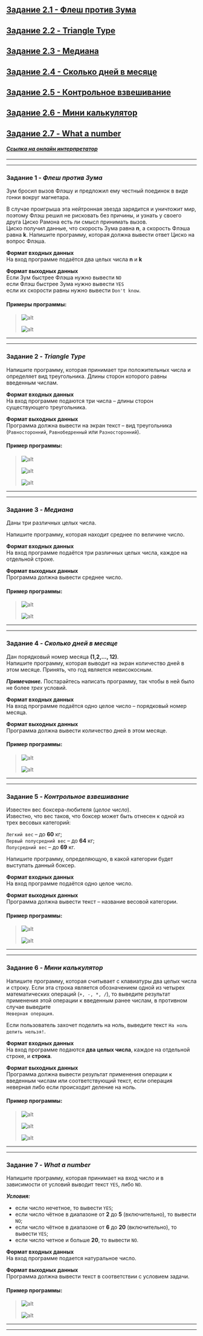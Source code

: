 ## [Задание 2.1 - Флеш против Зума](#task_1)
## [Задание 2.2 - Triangle Type](#task_2)
## [Задание 2.3 - Медиана](#task_3)
## [Задание 2.4 - Сколько дней в месяце](#task_4)
## [Задание 2.5 - Контрольное взвешивание](#task_5)
## [Задание 2.6 - Мини калькулятор](#task_6)
## [Задание 2.7 - What a number](#task_7)


#### [_Ссылка на онлайн интерпретатор_](https://www.online-python.com/)
_________________________________________
_________________________________________

### Задание 1 - _Флеш против Зума_ <a name="task_1"></a>
Зум бросил вызов Флэшу и предложил ему честный поединок в виде гонки вокруг магнетара. 

В случае проигрыша эта нейтронная звезда зарядится и уничтожит мир, 
поэтому Флэш решил не рисковать без причины, и узнать у своего друга Циско Рамона есть ли смысл 
принимать вызов.  
Циско получил данные, что скорость Зума равна **n**, а скорость Флэша равна **k**.
Напишите программу, которая должна вывести ответ Циско на вопрос Флэша.


**Формат входных данных**  
На вход программе подаётся два целых числа **n** и **k** 

**Формат выходных данных**  
Если Зум быстрее Флэша нужно вывести `NO`  
если Флэш быстрее Зума нужно вывести `YES`  
если их скорости равны нужно вывести `Don't know`. 


#### Примеры программы:
> ![alt](images/task_2_1a.png)
> 
> ![alt](images/task_2_1b.png)
_________________________________________
_________________________________________
### Задание 2 - _Triangle Type_<a name="task_2"></a>
Напишите программу, которая принимает три положительных числа и определяет вид треугольника. 
Длины сторон которого равны введенным числам.


**Формат входных данных**  
На вход программе подаются три числа – длины сторон существующего треугольника.

**Формат выходных данных**  
Программа должна вывести на экран текст – вид треугольника  
(`Равносторонний`, `Равнобедренный` или `Разносторонний`).


#### Пример программы:
>![alt](images/task_2_2a.png)
>
>![alt](images/task_2_2b.png)
>
>![alt](images/task_2_2c.png)
_________________________________________
_________________________________________
### Задание 3 - _Медиана_<a name="task_3"></a>
Даны три различных целых числа. 

Напишите программу, которая находит среднее по величине число.


**Формат входных данных**  
На вход программе подаётся три различных целых числа, каждое на отдельной строке.

**Формат выходных данных**  
Программа должна вывести среднее число.

#### Пример программы:
> ![alt](images/task_2_3a.png)
>
>![alt](images/task_2_3b.png)
_________________________________________
_________________________________________
### Задание 4 - _Сколько дней в месяце_<a name="task_4"></a>
 Дан порядковый номер месяца **(1,2,…, 12)**.  
 Напишите программу, которая выводит на экран количество дней в этом месяце. 
 Принять, что год является невисокосным.

**_Примечание._** Постарайтесь написать программу, так чтобы в ней было не более _трех_ условий.

**Формат входных данных**  
На вход программе подаётся одно целое число – порядковый номер месяца.

**Формат выходных данных**  
Программа должна вывести количество дней в этом месяце.

#### Пример программы:
>![alt](images/task_2_4a.png)
> 
>![alt](images/task_2_4b.png)

_________________________________________
_________________________________________

### Задание 5 - _Контрольное взвешивание_ <a name="task_5"></a>
Известен вес боксера-любителя (_целое число_).  
Известно, что вес таков, что боксер может быть отнесен к одной из трех весовых категорий:

`Легкий вес` – до **60** кг;  
`Первый полусредний вес` – до **64** кг;  
`Полусредний вес` – до **69** кг.  

Напишите программу, определяющую, в какой категории будет выступать данный боксер. 

**Формат входных данных**  
На вход программе подаётся одно целое число.

**Формат выходных данных**  
Программа должна вывести текст – название весовой категории.


#### Пример программы:
>![alt](images/task_2_5a.png)
> 
>![alt](images/task_2_5b.png)

_________________________________________
_________________________________________

### Задание 6 - _Мини калькулятор_ <a name="task_6"></a>
Напишите программу, которая считывает с клавиатуры два целых числа и строку. 
Если эта строка является обозначением одной из четырех математических операций (`+, -, *, /`), 
то выведите результат применения этой операции к введенным ранее числам, 
в противном случае выведите  
```Неверная операция```. 

Если пользователь захочет поделить на ноль, выведите текст ```На ноль делить нельзя!```.


**Формат входных данных**  
На вход программе подаются **два целых числа**, каждое на отдельной строке, и **строка**.

**Формат выходных данных**  
Программа должна вывести результат применения операции к введенным числам или соответствующий текст, 
если операция неверная либо если происходит деление на ноль.


#### Пример программы:
>![alt](images/task_2_6a.png)
> 
>![alt](images/task_2_6b.png)
> 
>![alt](images/task_2_6c.png)

_________________________________________
_________________________________________

### Задание 7 - _What a number_ <a name="task_7"></a>
Напишите программу, которая принимает на вход число и в зависимости от условий выводит текст 
`YES`, либо `NO`.

**_Условия:_**

- если число нечетное, то вывести `YES`;
- если число чётное в диапазоне от **2** до **5** (включительно), то вывести `NO`;
- если число чётное в диапазоне от **6** до **20** (включительно), то вывести `YES`;
- если число четное и больше **20**, то вывести `NO`.


**Формат входных данных**  
На вход программе подается натуральное число.

**Формат выходных данных**  
Программа должна вывести текст в соответствии с условием задачи.

#### Пример программы:

>![alt](images/task_2_7a.png)
> 
>![alt](images/task_2_7b.png)

_________________________________________
_________________________________________